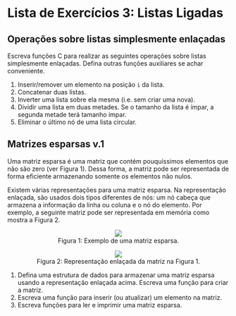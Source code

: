 # Lista de Exercícios 3: Listas Ligadas

## Operações sobre listas simplesmente enlaçadas

Escreva funções C para realizar as seguintes operações sobre listas simplesmente
enlaçadas. Defina outras funções auxiliares se achar conveniente.

1. Inserir/remover um elemento na posição `i` da lista.
1. Concatenar duas listas.
1. Inverter uma lista sobre ela mesma (i.e. sem criar uma nova).
1. Dividir uma lista em duas metades. Se o tamanho da lista é ímpar, a segunda
metade terá tamanho ímpar.
1. Eliminar o último nó de uma lista circular.

## Matrizes esparsas v.1

Uma matriz esparsa é uma matriz que contém pouquíssimos elementos que não são
zero (ver Figura 1). Dessa forma, a matriz pode ser representada de forma 
eficiente armazenando somente os elementos não nulos.

Existem várias representações para uma matriz esparsa. Na representação
enlaçada, são usados dois tipos diferentes de nós: um nó cabeça que armazena a
informação da linha ou coluna e o nó do elemento. Por exemplo, a seguinte matriz
pode ser representada em memória como mostra a Figura 2.

<p align="center">
  <img src="https://user-images.githubusercontent.com/14254807/36739667-43e7aba0-1bbf-11e8-9eed-527d910f3eb3.png"><br/>
  Figura 1: Exemplo de uma matriz esparsa.
</p>

<p align="center">
  <img src="https://user-images.githubusercontent.com/14254807/36740176-6de31c86-1bc0-11e8-981c-d50cef3ebeb7.png"><br/>
  Figura 2: Representação enlaçada da matriz na Figura 1.
</p>

1. Defina uma estrutura de dados para armazenar uma matriz esparsa usando a 
representação enlaçada acima. Escreva uma função para criar a matriz.
1. Escreva uma função para inserir (ou atualizar) um elemento na matriz.
1. Escreva funções para ler e imprimir uma matriz esparsa.